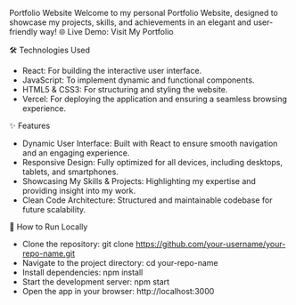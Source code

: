 Portfolio Website
Welcome to my personal Portfolio Website, designed to showcase my projects, skills, and achievements in an elegant and user-friendly way!
🌐 Live Demo: Visit My Portfolio

🛠️ Technologies Used
- React: For building the interactive user interface.
- JavaScript: To implement dynamic and functional components.
- HTML5 & CSS3: For structuring and styling the website.
- Vercel: For deploying the application and ensuring a seamless browsing experience.

✨ Features
- Dynamic User Interface: Built with React to ensure smooth navigation and an engaging experience.
- Responsive Design: Fully optimized for all devices, including desktops, tablets, and smartphones.
- Showcasing My Skills & Projects: Highlighting my expertise and providing insight into my work.
- Clean Code Architecture: Structured and maintainable codebase for future scalability.

🚀 How to Run Locally
- Clone the repository:
git clone https://github.com/your-username/your-repo-name.git
- Navigate to the project directory:
cd your-repo-name
- Install dependencies:
npm install
- Start the development server:
npm start
- Open the app in your browser:
http://localhost:3000



